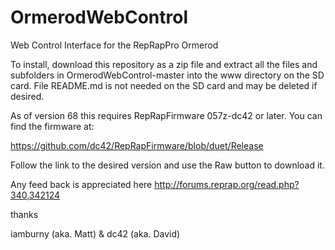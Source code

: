 OrmerodWebControl
=================

Web Control Interface for the RepRapPro Ormerod

To install, download this repository as a zip file and extract all the files and subfolders in OrmerodWebControl-master into the www directory on the SD card. File README.md is not needed on the SD card and may be deleted if desired.

As of version 68 this requires RepRapFirmware 057z-dc42 or later. You can find the firmware at:

https://github.com/dc42/RepRapFirmware/blob/duet/Release

Follow the link to the desired version and use the Raw button to download it.

Any feed back is appreciated here http://forums.reprap.org/read.php?340,342124

thanks

iamburny (aka. Matt) & dc42 (aka. David)
